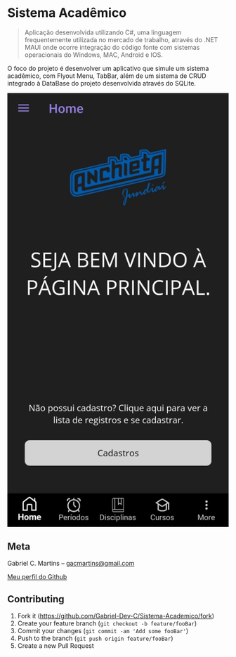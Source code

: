 # Sistema Acadêmico

> Aplicação desenvolvida utilizando C#, uma linguagem frequentemente utilizada no mercado de trabalho, através do .NET MAUI onde ocorre integração do código fonte com sistemas operacionais do Windows, MAC, Android e IOS.

O foco do projeto é desenvolver um aplicativo que simule um sistema acadêmico, com Flyout Menu, TabBar, além de um sistema de CRUD integrado à DataBase do projeto desenvolvida através do SQLite.


<p align="center">
<img src="SistemaAcademicos/Resources/Images/readme.jpg" alt="Protótipo do projeto.">
</p>

## Meta

Gabriel C. Martins – gacmartins@gmail.com

[Meu perfil do Github](https://github.com/Gabriel-Dev-C/)

## Contributing

1. Fork it (<https://github.com/Gabriel-Dev-C/Sistema-Academico/fork>)
2. Create your feature branch (`git checkout -b feature/fooBar`)
3. Commit your changes (`git commit -am 'Add some fooBar'`)
4. Push to the branch (`git push origin feature/fooBar`)
5. Create a new Pull Request
